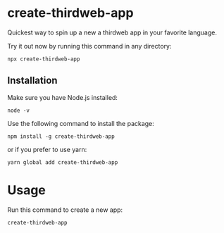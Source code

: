 # create-thirdweb-app

Quickest way to spin up a new a thirdweb app in your favorite language.

Try it out now by running this command in any directory:
```
npx create-thirdweb-app
``` 

## Installation

Make sure you have Node.js installed:

```
node -v
```

Use the following command to install the package:

```
npm install -g create-thirdweb-app
```

or if you prefer to use yarn:

```
yarn global add create-thirdweb-app
```

# Usage

Run this command to create a new app:

```
create-thirdweb-app
```
